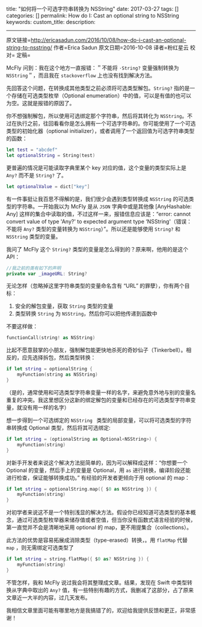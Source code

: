 title: "如何将一个可选字符串转换为 NSString"
date: 2017-03-27
tags: []
categories: []
permalink: How do I: Cast an optional string to NSString
keywords: 
custom_title: 
description: 

---
原文链接=http://ericasadun.com/2016/10/08/how-do-i-cast-an-optional-string-to-nsstring/
作者=Erica Sadun
原文日期=2016-10-08
译者=粉红星云
校对=
定稿=

<!--此处开始正文-->

McFly 问到：我在这个地方一直报错：＂不能将 `·String?` 变量强制转换为 `NSString`＂，而且我在 `stackoverflow` 上也没有找到解决方法。

先回答这个问题，在转换成其他类型之前必须将可选类型解包。`String?` 指的是一个存储在可选类型枚举（Optional enumeration）中的值，可以是有值的也可以为空。这就是报错的原因了。

你不想强制解包，所以使用可选绑定那个字符串，然后将其转化为 `NSString`。不过在执行之前，往回看看你是怎么拥有一个可选字符串的。你可能使用了一个可选类型的初始化器（optional initializer），或者调用了一个返回值为可选字符串类型的函数：

```swift
let test = "abcdef"
let optionalString = String(test)
```

更普遍的情况是可能读取字典里某个 key 对应的值，这个变量的类型实际上是 `Any?` 而不是 `String?` 了。

```swift
let optionalValue = dict["key"]
```

有一件事挺让我百思不得解的是，我们很少会遇到类型转换成 `NSString` 的可选类型的字符串。一开始我以为 McFly 是从 `JSON` 字典中或是其他像 [AnyHashable: Any] 这样的集合中读取的值，不过这样一来，报错信息应该是：“error: cannot convert value of type 'Any?' to expected argument type ‘NSString'（错误：不能将  `Any?` 类型的变量转换为 `NSString`）”。所以还是能够使用 `String?` 和 `NSString` 类型的变量。

我问了 McFly 这个 `String?` 类型的变量是怎么得到的？原来啊，他用的是这个 API：
```swift
//我之前的类有如下的声明
private var _imageURL: String?
```

无论怎样（忽略掉这里字符串类型的变量命名含有 “URL” 的罪孽），你有两个目标：
1. 安全的解包变量，获取 `String` 类型的变量
2. 类型转换 `String` 为 `NSString`，然后你可以把他传递到函数中

不要这样做：
```swift
functionCall(string! as NSString)
```

比起不愿意鼓掌的小朋友，强制解包能更快地杀死的奇妙仙子（Tinkerbell）。相反的，应先选择拆包，然后类型转换：
```swift
if let string = optionalString {
    myFunction(string as NSString)
}
```

（是的，通常使用和可选类型字符串变量一样的名字，来避免意外地与别的变量名重复的冲突。我这里想区分这新的绑定解包的变量和已经存在的可选类型字符串变量，就没有用一样的名字）

想一步得到一个可选绑定的 `NSString ` 类型的局部变量，可以将可选类型的字符串转换成 Optional<NSString> 类型，然后将其可选绑定:
```swift
if let string = (optionalString as Optional<NSString>) {
    myFunction(string)
}
```

对新手开发者来说这个解决方法挺简单的，因为可以解释成这样：“你想要一个 Optional<NSString> 的变量，然后手上的变量是 Optional<String>，用 `as` 进行转换，编译阶段还能进行检查，保证能够转换成功。”
有经验的开发者更倾向于用 optional 的 map：
```swift
if let string = optionalString.map({ $0 as NSString }) {
    myFunction(string)
}
```

对初学者来说这不是一个特别浅显的解决方法。假设你已经知道可选类型的基本概念，通过可选类型枚举器来储存值或者空值，但当你没有函数式语言经验的时候，第一直觉并不会是清晰地采用 optional 的 map，更不用提集合（collections）。

此方法的优势是容易拓展成消除类型（type-erased）转换，。用 `flatMap` 代替 `map` ，则无需绑定可选类型了
```swift
if let string = string.flatMap({ $0 as? NSString }) {
    myFunction(string)
}
```

不管怎样，我和 McFly 说过我会将其整理成文章。结果，发现在 Swift 中类型转换从字典中取出的 `Any?` 值，有一些特别有趣的方式，我删减了这部分，占了原来文章近一大半的内容，过几天发布。

我相信文章里面可能有哪里地方是我搞错了的，欢迎给我提供反馈和更正，非常感谢！